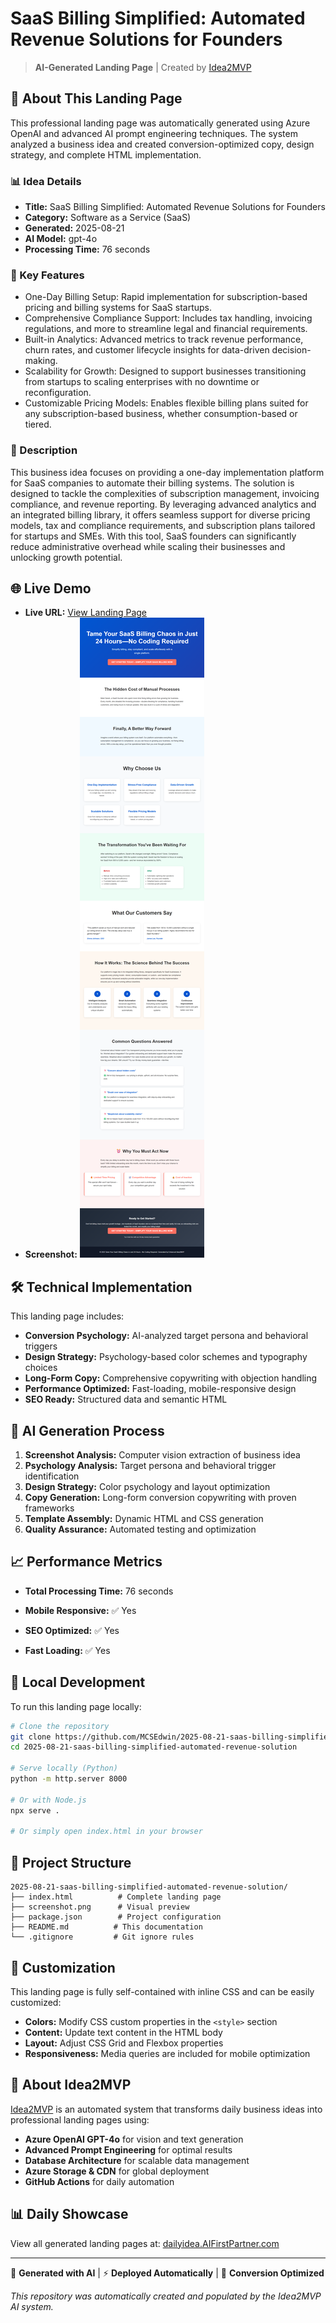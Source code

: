 # SaaS Billing Simplified: Automated Revenue Solutions for Founders

> **AI-Generated Landing Page** | Created by [Idea2MVP](https://github.com/MCSEdwin/Idea2MVP)

## 🚀 About This Landing Page

This professional landing page was automatically generated using Azure OpenAI and advanced AI prompt engineering techniques. The system analyzed a business idea and created conversion-optimized copy, design strategy, and complete HTML implementation.

### 📊 Idea Details

- **Title:** SaaS Billing Simplified: Automated Revenue Solutions for Founders
- **Category:** Software as a Service (SaaS)
- **Generated:** 2025-08-21
- **AI Model:** gpt-4o
- **Processing Time:** 76 seconds

### 🎯 Key Features

- One-Day Billing Setup: Rapid implementation for subscription-based pricing and billing systems for SaaS startups.
- Comprehensive Compliance Support: Includes tax handling, invoicing regulations, and more to streamline legal and financial requirements.
- Built-in Analytics: Advanced metrics to track revenue performance, churn rates, and customer lifecycle insights for data-driven decision-making.
- Scalability for Growth: Designed to support businesses transitioning from startups to scaling enterprises with no downtime or reconfiguration.
- Customizable Pricing Models: Enables flexible billing plans suited for any subscription-based business, whether consumption-based or tiered.

### 📝 Description

This business idea focuses on providing a one-day implementation platform for SaaS companies to automate their billing systems. The solution is designed to tackle the complexities of subscription management, invoicing compliance, and revenue reporting. By leveraging advanced analytics and an integrated billing library, it offers seamless support for diverse pricing models, tax and compliance requirements, and subscription plans tailored for startups and SMEs. With this tool, SaaS founders can significantly reduce administrative overhead while scaling their businesses and unlocking growth potential.

## 🌐 Live Demo

- **Live URL:** [View Landing Page](https://dailyidea.AIFirstPartner.com/daily-ideas/2025-08-21/index.html)
- **Screenshot:** ![Landing Page Preview](./screenshot.png)

## 🛠️ Technical Implementation

This landing page includes:

- **Conversion Psychology:** AI-analyzed target persona and behavioral triggers
- **Design Strategy:** Psychology-based color schemes and typography choices
- **Long-Form Copy:** Comprehensive copywriting with objection handling
- **Performance Optimized:** Fast-loading, mobile-responsive design
- **SEO Ready:** Structured data and semantic HTML

## 🤖 AI Generation Process

1. **Screenshot Analysis:** Computer vision extraction of business idea
2. **Psychology Analysis:** Target persona and behavioral trigger identification
3. **Design Strategy:** Color psychology and layout optimization
4. **Copy Generation:** Long-form conversion copywriting with proven frameworks
5. **Template Assembly:** Dynamic HTML and CSS generation
6. **Quality Assurance:** Automated testing and optimization

## 📈 Performance Metrics

- **Total Processing Time:** 76 seconds

- **Mobile Responsive:** ✅ Yes
- **SEO Optimized:** ✅ Yes
- **Fast Loading:** ✅ Yes

## 🔧 Local Development

To run this landing page locally:

```bash
# Clone the repository
git clone https://github.com/MCSEdwin/2025-08-21-saas-billing-simplified-automated-revenue-solution.git
cd 2025-08-21-saas-billing-simplified-automated-revenue-solution

# Serve locally (Python)
python -m http.server 8000

# Or with Node.js
npx serve .

# Or simply open index.html in your browser
```

## 📄 Project Structure

```
2025-08-21-saas-billing-simplified-automated-revenue-solution/
├── index.html          # Complete landing page
├── screenshot.png      # Visual preview
├── package.json        # Project configuration
├── README.md          # This documentation
└── .gitignore         # Git ignore rules
```

## 🎨 Customization

This landing page is fully self-contained with inline CSS and can be easily customized:

- **Colors:** Modify CSS custom properties in the `<style>` section
- **Content:** Update text content in the HTML body
- **Layout:** Adjust CSS Grid and Flexbox properties
- **Responsiveness:** Media queries are included for mobile optimization

## 🌟 About Idea2MVP

[Idea2MVP](https://github.com/MCSEdwin/Idea2MVP) is an automated system that transforms daily business ideas into professional landing pages using:

- **Azure OpenAI GPT-4o** for vision and text generation
- **Advanced Prompt Engineering** for optimal results
- **Database Architecture** for scalable data management  
- **Azure Storage & CDN** for global deployment
- **GitHub Actions** for daily automation

## 📊 Daily Showcase

View all generated landing pages at: [dailyidea.AIFirstPartner.com](https://dailyidea.AIFirstPartner.com)

---

🤖 **Generated with AI** | ⚡ **Deployed Automatically** | 🎯 **Conversion Optimized**

*This repository was automatically created and populated by the Idea2MVP AI system.*